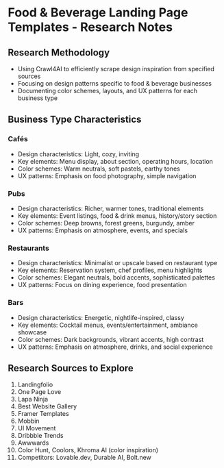 # Food & Beverage Landing Page Templates - Research Notes

## Research Methodology
- Using Crawl4AI to efficiently scrape design inspiration from specified sources
- Focusing on design patterns specific to food & beverage businesses
- Documenting color schemes, layouts, and UX patterns for each business type

## Business Type Characteristics

### Cafés
- Design characteristics: Light, cozy, inviting
- Key elements: Menu display, about section, operating hours, location
- Color schemes: Warm neutrals, soft pastels, earthy tones
- UX patterns: Emphasis on food photography, simple navigation

### Pubs
- Design characteristics: Richer, warmer tones, traditional elements
- Key elements: Event listings, food & drink menus, history/story section
- Color schemes: Deep browns, forest greens, burgundy, amber
- UX patterns: Emphasis on atmosphere, events, and specials

### Restaurants
- Design characteristics: Minimalist or upscale based on restaurant type
- Key elements: Reservation system, chef profiles, menu highlights
- Color schemes: Elegant neutrals, bold accents, sophisticated palettes
- UX patterns: Focus on dining experience, food presentation

### Bars
- Design characteristics: Energetic, nightlife-inspired, classy
- Key elements: Cocktail menus, events/entertainment, ambiance showcase
- Color schemes: Dark backgrounds, vibrant accents, high contrast
- UX patterns: Emphasis on atmosphere, drinks, and social experience

## Research Sources to Explore
1. Landingfolio
2. One Page Love
3. Lapa Ninja
4. Best Website Gallery
5. Framer Templates
6. Mobbin
7. UI Movement
8. Dribbble Trends
9. Awwwards
10. Color Hunt, Coolors, Khroma AI (color inspiration)
11. Competitors: Lovable.dev, Durable AI, Bolt.new
